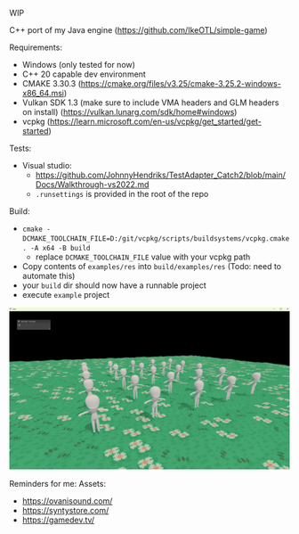 WIP

C++ port of my Java engine (https://github.com/IkeOTL/simple-game)

Requirements:
- Windows (only tested for now)
- C++ 20 capable dev environment
- CMAKE 3.30.3 (https://cmake.org/files/v3.25/cmake-3.25.2-windows-x86_64.msi)
- Vulkan SDK 1.3 (make sure to include VMA headers and GLM headers on install) (https://vulkan.lunarg.com/sdk/home#windows)
- vcpkg (https://learn.microsoft.com/en-us/vcpkg/get_started/get-started)

Tests:
- Visual studio:
  - https://github.com/JohnnyHendriks/TestAdapter_Catch2/blob/main/Docs/Walkthrough-vs2022.md
  - `.runsettings` is provided in the root of the repo

Build:
- `cmake -DCMAKE_TOOLCHAIN_FILE=D:/git/vcpkg/scripts/buildsystems/vcpkg.cmake . -A x64 -B build`
  - replace `DCMAKE_TOOLCHAIN_FILE` value with your vcpkg path
- Copy contents of `examples/res` into `build/examples/res` (Todo: need to automate this)
- your `build` dir should now have a runnable project
- execute `example` project

![alt text](https://github.com/IkeOTL/kengine-cpp/blob/master/examples/res/example00.jpg?raw=true)

Reminders for me:
Assets:
 - https://ovanisound.com/
 - https://syntystore.com/
 - https://gamedev.tv/